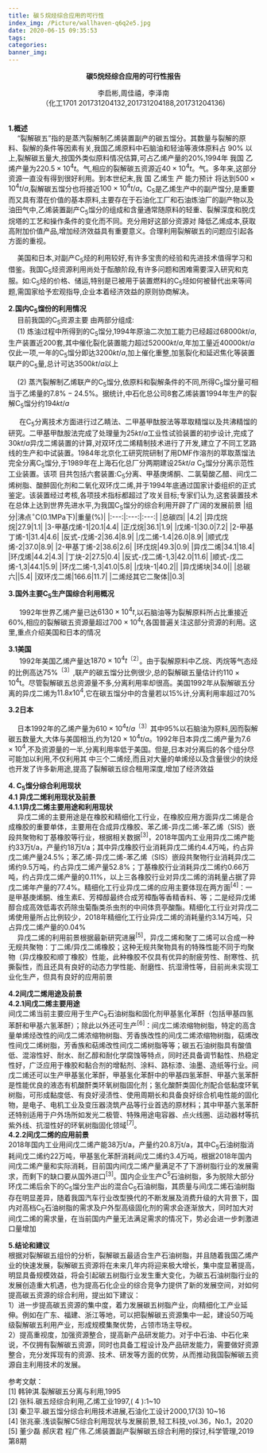 ```yaml
---
title: 碳５烷烃综合应用的可行性
index_img: /Picture/wallhaven-q6q2e5.jpg
date: 2020-06-15 09:35:53
tags:
categories:
banner_img:
---
```

<b><center>碳5烷烃综合应用的可行性报告</center></b>
<center>	李启彬,周佳禧，李泽南</center>
<center>（化工1701 201731204132,201731204188,201731204136)</center>
<br>

**1.概述<br>**
&ensp; &ensp;“裂解碳五”指的是蒸汽裂解制乙烯装置副产的碳五馏分。其数量与裂解的原料、裂解的条件等因素有关,我国乙烯原料中石脑油和轻油等液体原料占 $90\%$ 以上,裂解碳五量大,按国外类似原料情况估算,可占乙烯产量的$20\%$,1994年 我国 乙烯产量为$220.5\times10^4t$。气,相应的裂解碳五资源近$40\times10^4t$。气。多年来,这部分资源一直没有得到很好利用。到本世纪末,我 国 乙烯生 产 能力预计 将达到$500\times10^4t/a$,裂解碳五馏分也将接近$100\times10^4t/a$。C<sub>5</sub>是乙烯生产中的副产馏分,是重要而又具有潜在价值的基本原料,主要存在于石油化工厂和石油炼油厂的副产物以及油田气中,乙烯装置副产C<sub>5</sub>馏分的组成和含量通常随原料的轻重、裂解深度和脱戊烷塔的工艺和操作条件的变化而不同。充分用好这部分资源对 降低乙烯成本,获取高附加价值产品,增加经济效益具有重要意义。合理利用裂解碳五的问题应引起各方面的重视。

&ensp; &ensp;美国和日本,对副产C<sub>5</sub>烃的利用较好,有许多宝贵的经验和先进技术值得学习和借鉴。我国C<sub>5</sub>烃资源利用尚处于酝酿阶段,有许多问题和困难需要深入研究和克服。如:C<sub>5</sub>烃的价格、储运,特别是已被用于装置燃料的C<sub>5</sub>烃如何被替代出来等间题,需国家给予宏观指导,企业本着经济效益的原则协商解决。

**2.国内C<sub>5</sub>馏份的利用情况**<br>
&ensp; &ensp;目前我国的C<sub>5</sub>资源主要 由两部分组成:<br>
&ensp; &ensp;(1) 炼油过程中所得到的C<sub>5</sub>馏分,1994年原油二次加工能力已经超过$68000kt/a$,生产装置近200套,其中催化裂化装置能力超过$52000kt/a$,年加工量近$40000kt/a$仅此一项,一年的C<sub>5</sub>馏分即达$3200kt/a$,加上催化重整,加氢裂化和延迟焦化等装置联产的C<sub>5</sub>量,总计可达$3500kt/a$以上

 &ensp; &ensp;(2) 蒸汽裂解制乙烯联产的C<sub>5</sub>馏分,依原料和裂解条件的不同,所得C<sub>5</sub>馏分量可相当于乙烯量的$7.8\%-24.5\%$。据统计,中石化总公司8套乙烯装置1994年生产的裂解C<sub>5</sub>馏分约$194kt/a$

&ensp; &ensp; 在C<sub>5</sub>分离技术方面进行过乙睛法、二甲基甲酞胺法等萃取精馏以及共沸精馏的研究。二甲基甲酞胺法完成了处理量为$25kt/a$工业性试验装置的初步设计,完成了$30kt/a$异戊二烯装置的计算,对双环戊二烯精制技术进行了开发,建立了不同工艺路线的生产和中试装置。1984年北京化工研究院研制了用DMF作溶剂的萃取蒸馏法完全分离C<sub>5</sub>馏分,于1989年在上海石化总厂分两期建设$25kt/a$ C<sub>5</sub>馏分分离示范性工业装置。该项 目共包括六套装置:C<sub>5</sub>分离、甲基庚烯酮、二氯菊酸乙醋、间戊二烯树脂、酸醉固化剂和二氧化双环戊二烯,并于1994年底通过国家计委组织的正式鉴定。该装置经过考核,各项技术指标都超过了攻关目标;专家们认为,这套装置技术在总体上达到世界先进水平,为我国C<sub>5</sub>馏分的综合利用开辟了广阔的发展前景
|组分|沸点$^{\circ}$C(0.1MPa下)|重量(%)|
|:---:|:---:|:---:|
|总碳四| |4.2|
|异戊烷烷|27.9|1.1|
|3-甲基戊烯-1|20.1|4.4|
|正戊烷|36.1|1.9|
|戊烯-1|30.0|7.2|
|2-甲基丁烯-1|31.4|4.6|
|反式-戊烯-2|36.4|8.9|
|戊二烯-1.4|26.0|8.9|
|顺式戊烯-2|37.0|8.9|
|2-甲基丁烯-2|38.6|2.6|
|环戊烷|49.3|0.9|
|异戊二烯|34.1|18.4|
|环戊烯|44.2|4.3|
|丁炔-2|27.5|0.4|
|反式-戊二烯-1,3|42.0|11.6|
|顺式-戊二烯-1,3|44.1|5.9|
|环戊二烯-1,3|41.0|5.8|
|戊块-1|40.2||
|异戊烯块|34.0||
|总碳六||5.4|
|双环戊二烯|166.6|11.7|
|二烯烃其它二聚体||0.3|

**3.国外主要C<sub>5</sub>生产国综合利用概况**

&ensp; &ensp; 1992年世界乙烯产量已达$6130\times10^4t$,以石脑油等为裂解原料所占比重接近$60\%$,相应的裂解碳五资源量超过$700\times10^4t$,各国普遍关注这部分资源的利用。这里,重点介绍美国和日本的情况<br>

**3.1美国<br>**
 &ensp; &ensp; 1992年美国乙烯产量达$1870\times10^4t$<sup>〔2〕</sup>。由于裂解原料中乙烷、丙烷等气态烃的比例高达$75\%$<sup>〔3〕</sup>,联产的碳五馏分比例很少,总的裂解碳五量估计约$110\times10^4$t。尽管裂解碳五总资源量不多,分离利用率却很高。美国1992年从裂解碳五分离的异戊二烯为$11.8x10^4$,它在碳五馏分中的含量若以$15\%$计,分离利用率超过$70\%$

**3.2日本**<br>

  &ensp; &ensp;日本1992年的乙烯产量为$610\times10^4t/a$<sup>〔3〕</sup>其中$95\%$以石脑油为原料,因而裂解碳五数量大,大体与美国相当,约为$120\times10^4t/a$。1992年日本异戊二烯产量为$7.6\times10^4$,不及资源量的一半,分离利用率低于美国。但是,日本对分离后的各个组分尽可能加以利用,不仅利用其 中三个二烯烃,而且对大量的单烯烃以及含量很少的炔烃也开发了许多新用途,提高了裂解碳五综合租用深度,增加了经济效益<br>

**4. C<sub>5</sub>馏分综合利用现状**<br>
**4.1 异戊二烯利用现状及前景**<br>
**4.1.1异戊二烯主要用途和利用现状<br>**
  &ensp; &ensp;异戊二烯的主要用途是在橡胶和精细化工行业，在橡胶应用方面异戊二烯是合成橡胶的重要单体，主要用在合成异戊橡胶、苯乙烯-异戊二烯-苯乙烯（SIS）嵌段共聚物和丁基橡胶等行业，根据相关数据<sup>[3]</sup>，2018年国内工业用异戊二烯产能约33万t/a，产量约18万t/a；其中异戊橡胶行业消耗异戊二烯约4.4万吨，约占异戊二烯产量$24.5\%$；苯乙烯-异戊二烯-苯乙烯（SIS）嵌段共聚物行业消耗异戊二烯约9.5万吨，约占异戊二烯产量$52.8\%$；丁基橡胶行业消耗异戊二烯约0.66万吨，约占异戊二烯产量的$0.11\%$，以上三各橡胶行业对异戊二烯的消耗量占据了异戊二烯年产量的$77.4\%$。精细化工行业异戊二烯的应用主要体现在两方面<sup>[4]</sup>：一是甲基庚烯酮、维生素E、芳樟醇最终合成芳樟酯等香精香料、等；二是经异戊烯醇合成高效低毒农药除虫菊酯类杀虫剂的中间体贲亭酸酯。精细化工行业对异戊二烯使用量所占比例较少，2018年精细化工行业异戊二烯的消耗量约3.14万吨，只占异戊二烯产量的$0.04\%$<br>
 &ensp; &ensp;异戊二烯的利用前景根据最新研究进展<sup>[5]</sup>，异戊二烯和聚丁二烯可以合成一种无规共聚物：丁二烯/异戊二烯橡胶；这种无规共聚物具有的特殊性能不同于均聚物（异戊橡胶和顺丁橡胶）性能，此种橡胶不仅具有优异的耐疲劳性、耐寒性、抗撕裂性，而且还具有良好的动态力学性能、耐磨性、抗湿滑性等，目前尚未实现工业化生产，但具有良好的应用前景

**4.2间戊二烯用途及前景**<br>
**4.2.1间戊二烯主要用途**<br>
间戊二烯当前主要应用于生产C<sub>5</sub>石油树脂和固化剂甲基氢化苯酐（包括甲基四氢苯酐和甲基六氢苯酐）；除此以外还可生产<sup>[6]</sup>：间戊二烯浓缩物树脂，特定的高含量单烯烃改性的间戊二烯浓缩物树脂、芳香族改性的间戊二烯浓缩物树脂，萜烯改性间戊二烯树脂，芳香族和萜烯改性间戊二烯树脂等等；碳五石油树脂具有酸值低、混溶性好、耐水、耐乙醇和耐化学腐蚀等特点，同时还具备调节黏性、热稳定性好，广泛应用于橡胶和黏合剂的增黏剂、涂料、路标漆、油墨、造纸等行业。间戊二烯还可以生产甲基氢化苯酐，甲基氢化苯酐中的甲基四氢苯酐、甲基六氢苯酐是性能优良的液态有机酸酐类环氧树脂固化剂；氢化酸酐类固化剂配合低黏度环氧树脂，可形成黏度低、有良好浸渍性、使用周期长和具备良好综合机电性能的固化物，是电子、电机工业及变压器浇筑产品等行业首选的原材料；其中甲基六氢苯酐还特别适用于户外场所如发光二极管、特殊用途电容器、点火线圈、运动器材等抗紫外线、抗湿性好的环氧树脂固化领域<sup>[7]</sup>。<br>
**4.2.2间戊二烯的应用前景**<br>
2018年国内工业用间戊二烯产能38万t/a，产量约20.8万t/a，其中C<sub>5</sub>石油树脂消耗间戊二烯约22万吨，甲基氢化苯酐消耗间戊二烯约3.4万吨，根据2018年国内间戊二烯产量和实际消耗，目前国内间戊二烯产量满足不了下游树脂行业的发展需求，而剩下的缺口要从国外进口<sup>[3]</sup>。国内企业生产C<sup>5</sup>石油树脂，多为脱除大部分环戊二烯后余下的C<sub>5</sub>馏分生产出的混合C<sub>5</sub>石油树脂，其质量与间戊二烯石油树脂存在明显差异，随着我国汽车行业改型换代的不断发展及消费升级的大背景下，国内对高档C<sub>5</sub>石油树脂的需求及户外型高级固化剂的需求会逐渐放大，同时加大对间戊二烯的需求量，在当前国内产量无法满足需求的情况下，势必会进一步刺激进口量增加

**5.结论和建议**<br>
根据对裂解碳五组份的分析，裂解碳五最适合生产石油树脂，并且随着我国乙烯产业的快速发展，裂解碳五资源将在未来几年内将迎来极大增长，集中度显著提高，明显具备规模效益，将会引起碳五树脂行业发生重大变化，为碳五石油树脂行业的发展创造重大机遇，也为提高石化企业的综合竞争力提供了新的发展空间，对如何提高碳五资源的综合利用，提出如下建议：<br>
1）进一步提高碳五资源的集中度，着力发展碳五树脂产业，向精细化工产业延伸。例如在广东、福建、浙江等地，可以把裂解碳五资源集中一起，建设50万吨级裂解碳五利用产业，形成规模集聚优势，占领市场主导权。<br>
2）提高重视度，加强资源整合，提高新产品研发能力。对于中石油、中石化来说，不仅拥有裂解碳五资源，同时也具备工程设计及产品研发能力，需要做好资源整合，充分发挥现有的资源、技术、研发等方面的优势，从而推动我国裂解碳五资源自主利用技术的发展。<br>

参考文献：<br>
[1] 韩钟淇.裂解碳五分离与利用,1995<br>
[2] 张科.碳五烃综合利用,乙烯工业1997,( 4 ):1~10<br>
[3] 秦卫平.碳五馏分综合利用技术进展,石油化工设计2000,17(3) 10~16<br>
[4] 张兆豪.浅谈裂解C5综合利用现状与发展前景,轻工科技,vol.36，No.1，2020<br>
[5] 董少磊 郝庆君 程广伟.乙烯装置副产裂解碳五综合利用的探讨,科学管理,2019第8期<br>
